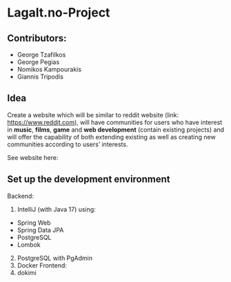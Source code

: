 # **Lagalt.no-Project**

## Contributors:
 - George Tzafilkos
 - George Pegias 
 - Nomikos Kampourakis
 - Giannis Tripodis
 
## **Idea**
Create a website which will be similar to reddit website (link: https://www.reddit.com),
will have communities for users who have interest in **music**, **films**, **game** and **web development** (contain existing projects) and
will offer the capability of both extending existing as well as creating new communities according to users’ interests.

See website here: 

## **Set up the development environment**
Backend:
1. IntelliJ (with Java 17) using:
 - Spring Web
 - Spring Data JPA
 - PostgreSQL
 - Lombok
2. PostgreSQL with PgAdmin
3. Docker
Frontend:
1. dokimi
